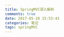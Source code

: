 ```yaml
---
title: SpringMVC深入解析
comments: true
date: 2017-05-28 15:53:43
categories: 笔记
tags: springMVC
---
```

